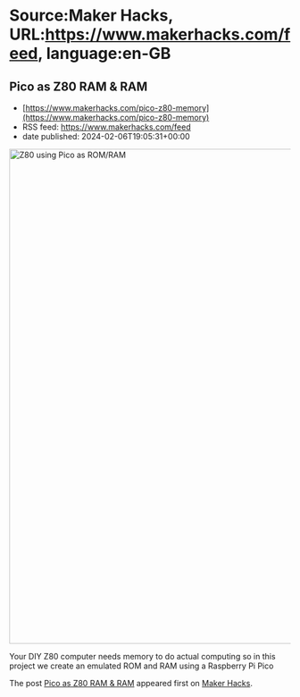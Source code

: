# Source:Maker Hacks, URL:https://www.makerhacks.com/feed, language:en-GB

## Pico as Z80 RAM & RAM
 - [https://www.makerhacks.com/pico-z80-memory](https://www.makerhacks.com/pico-z80-memory)
 - RSS feed: https://www.makerhacks.com/feed
 - date published: 2024-02-06T19:05:31+00:00

<a href="https://www.makerhacks.com/pico-z80-memory/" rel="nofollow" title="Pico as Z80 RAM &#038; RAM"><img alt="Z80 using Pico as ROM/RAM" class="webfeedsFeaturedVisual wp-post-image" height="886" src="https://www.makerhacks.com/wp-content/uploads/2024/02/7863B686-FE72-4A4E-AF2A-834138A69AA2_1_105_c-1.jpeg" style="display: block; margin: auto; margin-bottom: 5px;" width="886" /></a><p>Your DIY Z80 computer needs memory to do actual computing so in this project we create an emulated ROM and RAM using a Raspberry Pi Pico</p>
<p>The post <a href="https://www.makerhacks.com/pico-z80-memory/">Pico as Z80 RAM &#038; RAM</a> appeared first on <a href="https://www.makerhacks.com">Maker Hacks</a>.</p>

